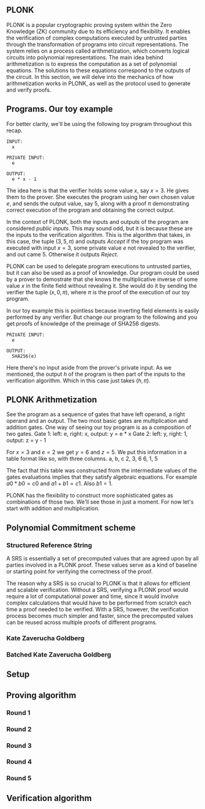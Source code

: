 ## PLONK

PLONK is a popular cryptographic proving system within the Zero Knowledge (ZK) community due to its efficiency and flexibility. It enables the verification of complex computations executed by untrusted parties through the transformation of programs into circuit representations. The system relies on a process called arithmetization, which converts logical circuits into polynomial representations. The main idea behind arithmetization is to express the computation as a set of polynomial equations. The solutions to these equations correspond to the outputs of the circuit. In this section, we will delve into the mechanics of how arithmetization works in PLONK, as well as the protocol used to generate and verify proofs.


## Programs. Our toy example
For better clarity, we'll be using the following toy program throughout this recap.
```
INPUT:
  x

PRIVATE INPUT:
  e

OUTPUT:
  e * x - 1
```
The idea here is that the verifier holds some value $x$, say $x=3$. He gives them to the prover. She executes the program using her own chosen value $e$, and sends the output value, say $5$, along with a proof $\pi$ demonstrating correct execution of the program and obtaining the correct output.

In the context of PLONK, both the inputs and outputs of the program are considered *public inputs*. This may sound odd, but it is because these are the inputs to the verification algorithm. This is the algorithm that takes, in this case, the tuple $(3, 5, \pi)$ and outputs *Accept* if the toy program was executed with input $x=3$, some private value $e$ not revealed to the verifier, and out came $5$. Otherwise it outputs *Reject*.

PLONK can be used to delegate program executions to untrusted parties, but it can also be used as a proof of knowledge. Our program could be used by a prover to demostrate that she knows the multiplicative inverse of some value $x$ in the finite field without revealing it. She would do it by sending the verifier the tuple $(x, 0, \pi)$, where $\pi$ is the proof of the execution of our toy program.

In our toy example this is pointless because inverting field elements is easily performed by any verifier. But change our program to the following and you get proofs of knowledge of the preimage of SHA256 digests.
```
PRIVATE INPUT:
  e

OUTPUT:
  SHA256(e)
```
Here there's no input aside from the prover's private input. As we mentioned, the output $h$ of the program is then part of the inputs to the verification algorithm. Which in this case just takes $(h, \pi)$.

## PLONK Arithmetization
See the program as a sequence of gates that have left operand, a right operand and an output. The two most basic gates are multiplication and addition gates. One way of seeing our toy program is as a composition of two gates.
Gate 1: left: e, right: x, output: y = e * x
Gate 2: left: y, right: 1, output: z = y - 1

For $x=3$ and $e=2$ we get $y=6$ and $z=5$. We put this information in a table format like so, with three columns.
a, b, c
2, 3, 6
6, 1, 5

The fact that this table was constructed from the intermediate values of the gates evaluations implies that they satisfy algebraic equations. For example $a0 * b0 = c0$ and $a1 + b1 = c1$. Also $b1 = 1$.

PLONK has the flexibility to construct more sophisticated gates as combinations of those two. We'll see those in just a moment. For now let's start with addition and multiplication.


## Polynomial Commitment scheme

### Structured Reference String
A SRS is essentially a set of precomputed values that are agreed upon by all parties involved in a PLONK proof. These values serve as a kind of baseline or starting point for verifying the correctness of the proof.

The reason why a SRS is so crucial to PLONK is that it allows for efficient and scalable verification. Without a SRS, verifying a PLONK proof would require a lot of computational power and time, since it would involve complex calculations that would have to be performed from scratch each time a proof needed to be verified. With a SRS, however, the verification process becomes much simpler and faster, since the precomputed values can be reused across multiple proofs of different programs.

### Kate Zaverucha Goldberg

### Batched Kate Zaverucha Goldberg 

## Setup

## Proving algorithm

### Round 1
### Round 2
### Round 3
### Round 4
### Round 5


## Verification algorithm


